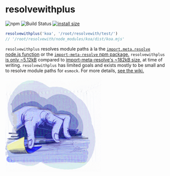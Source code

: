resolvewithplus
===============
![npm](https://img.shields.io/npm/v/resolvewithplus) ![Build Status](https://github.com/iambumblehead/resolvewithplus/workflows/nodejs-ci/badge.svg) [![install size](https://packagephobia.now.sh/badge?p=resolvewithplus)](https://packagephobia.now.sh/result?p=resolvewithplus)

```javascript
resolvewithplus('koa', '/root/resolvewith/test/')
// '/root/resolvewith/node_modules/koa/dist/koa.mjs'
```

`resolvewithplus` resolves module paths à la the [`import.meta.resolve` node.js function][33] or the [`import-meta-resolve` npm package.][35] `resolvewithplus` [is only ~5.12kB][36] compared to [import-meta-resolve's ~182kB size,][37] at time of writing. `resolvewithplus` has limited goals and exists mostly to be small and to resolve module paths for `esmock`. For more details, [see the wiki.](https://github.com/iambumblehead/resolvewithplus/wiki)

 ![scrounge](https://github.com/iambumblehead/scroungejs/raw/master/img/hand.png) 

[33]: https://nodejs.org/api/esm.html#importmetaresolvespecifier-parent
[35]: https://www.npmjs.com/package/import-meta-resolve
[36]: https://packagephobia.com/result?p=resolvewithplus
[37]: https://packagephobia.com/result?p=import-meta-resolve
[39]: https://github.com/iambumblehead/resolvewithplus



